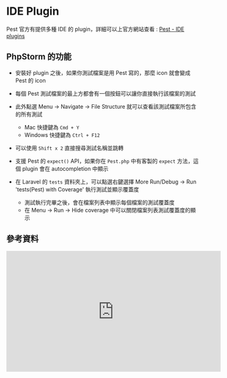 # IDE Plugin

Pest 官方有提供多種 IDE 的 plugin，詳細可以上官方網站查看 : [Pest - IDE plugins](https://pestphp.com/docs/ide-plugins)

## PhpStorm 的功能

- 安裝好 plugin 之後，如果你測試檔案是用 Pest 寫的，那麼 icon 就會變成 Pest 的 icon
- 每個 Pest 測試檔案的最上方都會有一個按鈕可以讓你直接執行該檔案的測試
- 此外點選 Menu -> Navigate -> File Structure 就可以查看該測試檔案所包含的所有測試

  - Mac 快捷鍵為 `Cmd + Y`
  - Windows 快捷鍵為 `Ctrl + F12`

- 可以使用 `Shift x 2` 直接搜尋測試名稱並跳轉
- 支援 Pest 的 `expect()` API，如果你在 `Pest.php` 中有客製的 `expect` 方法，這個 plugin 會在 autocompletion 中顯示
- 在 Laravel 的 `tests` 資料夾上，可以點選右鍵選擇 More Run/Debug -> Run 'tests(Pest) with Coverage' 執行測試並顯示覆蓋度
  - 測試執行完畢之後，會在檔案列表中顯示每個檔案的測試覆蓋度
  - 在 Menu -> Run -> Hide coverage 中可以關閉檔案列表測試覆蓋度的顯示

## 參考資料

<iframe width="560" height="315" src="https://www.youtube.com/embed/umVUEq4yGIQ" title="YouTube video player" frameborder="0" allow="accelerometer; autoplay; clipboard-write; encrypted-media; gyroscope; picture-in-picture" allowfullscreen></iframe>
